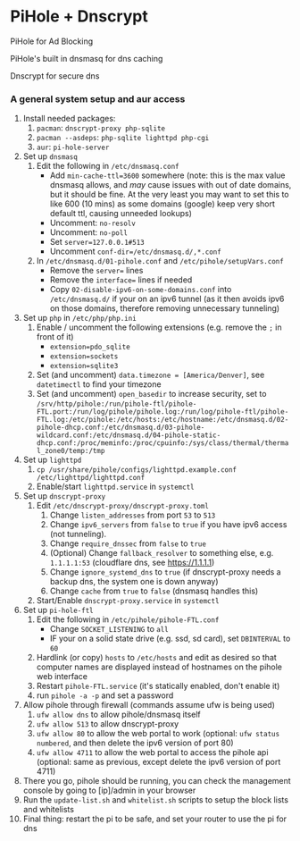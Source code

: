 # PiHole + Dnscrypt

PiHole for Ad Blocking

PiHole's built in dnsmasq for dns caching

Dnscrypt for secure dns

### A general system setup and aur access

1) Install needed packages:
    1) `pacman`: `dnscrypt-proxy php-sqlite`
    1) `pacman --asdeps`: `php-sqlite lighttpd php-cgi`
    1) `aur`: `pi-hole-server`
2) Set up `dnsmasq`
    1) Edit the following in ```/etc/dnsmasq.conf```
        * Add `min-cache-ttl=3600` somewhere (note: this is the max value dnsmasq allows, and _may_ cause issues with out of date domains, but it should be fine. At the very least you may want to set this to like 600 (10 mins) as some domains (google) keep very short default ttl, causing unneeded lookups)
        * Uncomment: `no-resolv`
        * Uncomment: `no-poll`
        * Set ```server=127.0.0.1#513```
        * Uncomment ```conf-dir=/etc/dnsmasq.d/,*.conf```
    2) In `/etc/dnsmasq.d/01-pihole.conf` and ```/etc/pihole/setupVars.conf```
        * Remove the `server=` lines
        * Remove the `interface=` lines if needed
        * Copy `02-disable-ipv6-on-some-domains.conf` into `/etc/dnsmasq.d/` if your on an ipv6 tunnel (as it then avoids ipv6 on those domains, therefore removing unnecessary tunneling)
3) Set up ```php``` in ```/etc/php/php.ini```
   1) Enable / uncomment the following extensions (e.g. remove the ```;``` in front of it)
       * ```extension=pdo_sqlite```
       * ```extension=sockets```
       * ```extension=sqlite3```
   2) Set (and uncomment) ```data.timezone = [America/Denver]```, see ```datetimectl``` to find your timezone
   3) Set (and uncomment) ```open_basedir``` to increase security, set to ```/srv/http/pihole:/run/pihole-ftl/pihole-FTL.port:/run/log/pihole/pihole.log:/run/log/pihole-ftl/pihole-FTL.log:/etc/pihole:/etc/hosts:/etc/hostname:/etc/dnsmasq.d/02-pihole-dhcp.conf:/etc/dnsmasq.d/03-pihole-wildcard.conf:/etc/dnsmasq.d/04-pihole-static-dhcp.conf:/proc/meminfo:/proc/cpuinfo:/sys/class/thermal/thermal_zone0/temp:/tmp```
4) Set up ```lighttpd```
    1) ```cp /usr/share/pihole/configs/lighttpd.example.conf /etc/lighttpd/lighttpd.conf```
    2) Enable/start ```lighttpd.service``` in ```systemctl```
5) Set up ```dnscrypt-proxy```
    1) Edit `/etc/dnscrypt-proxy/dnscrypt-proxy.toml`
        1) Change `listen_addresses` from port `53` to `513`
        2) Change `ipv6_servers` from `false` to `true` if you have ipv6 access (not tunneling).
        3) Change `require_dnssec` from `false` to `true`
        4) (Optional) Change `fallback_resolver` to something else, e.g. `1.1.1.1:53` (cloudflare dns, see https://1.1.1.1)
        5) Change `ignore_systemd_dns` to `true` (if dnscrypt-proxy needs a backup dns, the system one is down anyway)
        6) Change `cache` from `true` to `false` (dnsmasq handles this)
    2) Start/Enable ```dnscrypt-proxy.service``` in ```systemctl```
6) Set up ```pi-hole-ftl```
    1) Edit the following in ```/etc/pihole/pihole-FTL.conf```
        * Change ```SOCKET_LISTENING``` to ```all```
        * IF your on a solid state drive (e.g. ssd, sd card), set ```DBINTERVAL``` to ```60```
    2) Hardlink (or copy) `hosts` to `/etc/hosts` and edit as desired so that computer names are displayed instead of hostnames on the pihole web interface
    3) Restart ```pihole-FTL.service``` (it's statically enabled, don't enable it)
    4) run ```pihole -a -p``` and set a password
7) Allow pihole through firewall (commands assume ufw is being used)
    1) `ufw allow dns` to allow pihole/dnsmasq itself
    2) `ufw allow 513` to allow dnscrypt-proxy
    3) `ufw allow 80` to allow the web portal to work (optional: `ufw status numbered`, and then delete the ipv6 version of port 80)
    4) `ufw allow 4711` to allow the web portal to access the pihole api (optional: same as previous, except delete the ipv6 version of port 4711)
8) There you go, pihole should be running, you can check the management console by going to [ip]/admin in your browser
9) Run the `update-list.sh` and `whitelist.sh` scripts to setup the block lists and whitelists
10) Final thing: restart the pi to be safe, and set your router to use the pi for dns
